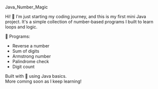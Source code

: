  Java_Number_Magic

Hi! 👋 I'm just starting my coding journey, and this is my first mini Java project. It's a simple collection of number-based programs I built to learn loops and logic.

 🔢 Programs:
- Reverse a number
- Sum of digits
- Armstrong number
- Palindrome check
- Digit count

Built with 💛 using Java basics.  
More coming soon as I keep learning!
